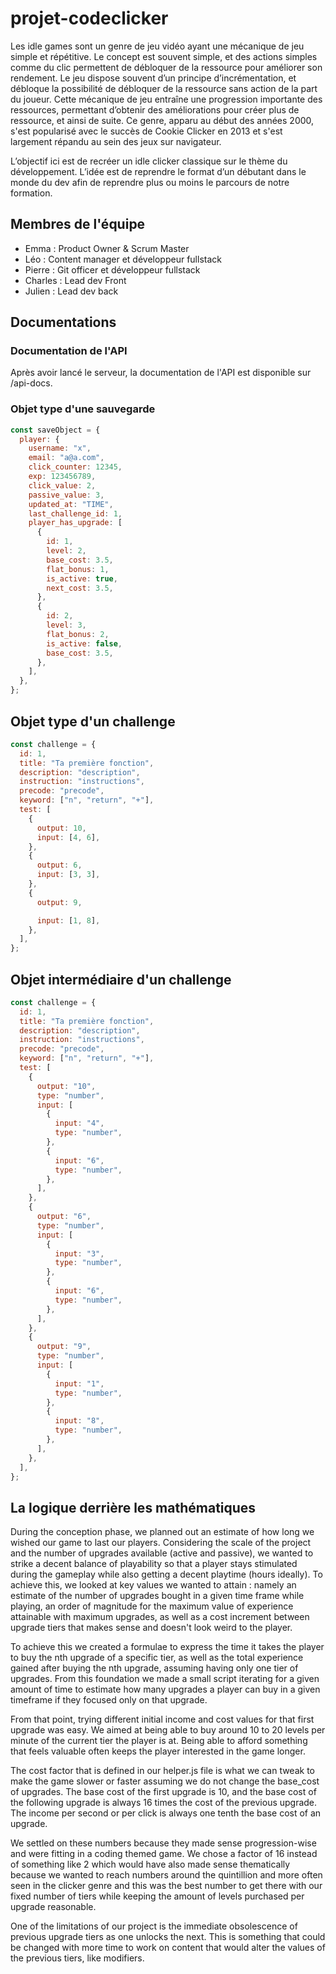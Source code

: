 # projet-codeclicker

Les idle games sont un genre de jeu vidéo ayant une mécanique de jeu simple et répétitive. Le concept est souvent simple, et des actions simples comme du clic permettent de débloquer de la ressource pour améliorer son rendement. Le jeu dispose souvent d’un principe d’incrémentation, et débloque la possibilité de débloquer de la ressource sans action de la part du joueur. Cette mécanique de jeu entraîne une progression importante des ressources, permettant d’obtenir des améliorations pour créer plus de ressource, et ainsi de suite. Ce genre, apparu au début des années 2000, s'est popularisé avec le succès de Cookie Clicker en 2013 et s'est largement répandu au sein des jeux sur navigateur.

L’objectif ici est de recréer un idle clicker classique sur le thème du développement. L’idée est de reprendre le format d’un débutant dans le monde du dev afin de reprendre plus ou moins le parcours de notre formation.

## Membres de l'équipe

- Emma : Product Owner & Scrum Master
- Léo : Content manager et développeur fullstack
- Pierre : Git officer et développeur fullstack
- Charles : Lead dev Front
- Julien : Lead dev back

## Documentations

### Documentation de l'API

Après avoir lancé le serveur, la documentation de l'API est disponible sur /api-docs.

### Objet type d'une sauvegarde

```js
const saveObject = {
  player: {
    username: "x",
    email: "a@a.com",
    click_counter: 12345,
    exp: 123456789,
    click_value: 2,
    passive_value: 3,
    updated_at: "TIME",
    last_challenge_id: 1,
    player_has_upgrade: [
      {
        id: 1,
        level: 2,
        base_cost: 3.5,
        flat_bonus: 1,
        is_active: true,
        next_cost: 3.5,
      },
      {
        id: 2,
        level: 3,
        flat_bonus: 2,
        is_active: false,
        base_cost: 3.5,
      },
    ],
  },
};
```

## Objet type d'un challenge

```js
const challenge = {
  id: 1,
  title: "Ta première fonction",
  description: "description",
  instruction: "instructions",
  precode: "precode",
  keyword: ["n", "return", "+"],
  test: [
    {
      output: 10,
      input: [4, 6],
    },
    {
      output: 6,
      input: [3, 3],
    },
    {
      output: 9,

      input: [1, 8],
    },
  ],
};
```

## Objet intermédiaire d'un challenge

```js
const challenge = {
  id: 1,
  title: "Ta première fonction",
  description: "description",
  instruction: "instructions",
  precode: "precode",
  keyword: ["n", "return", "+"],
  test: [
    {
      output: "10",
      type: "number",
      input: [
        {
          input: "4",
          type: "number",
        },
        {
          input: "6",
          type: "number",
        },
      ],
    },
    {
      output: "6",
      type: "number",
      input: [
        {
          input: "3",
          type: "number",
        },
        {
          input: "6",
          type: "number",
        },
      ],
    },
    {
      output: "9",
      type: "number",
      input: [
        {
          input: "1",
          type: "number",
        },
        {
          input: "8",
          type: "number",
        },
      ],
    },
  ],
};
```

## La logique derrière les mathématiques

During the conception phase, we planned out an estimate of how long we wished our game to last our players. Considering the scale of the project and the number of upgrades available (active and passive), we wanted to strike a decent balance of playability so that a player stays stimulated during the gameplay while also getting a decent playtime (hours ideally). To achieve this, we looked at key values we wanted to attain : namely an estimate of the number of upgrades bought in a given time frame while playing, an order of magnitude for the maximum value of experience attainable with maximum upgrades, as well as a cost increment between upgrade tiers that makes sense and doesn't look weird to the player.

To achieve this we created a formulae to express the time it takes the player to buy the nth upgrade of a specific tier, as well as the total experience gained after buying the nth upgrade, assuming having only one tier of upgrades. From this foundation we made a small script iterating for a given amount of time to estimate how many upgrades a player can buy in a given timeframe if they focused only on that upgrade.

From that point, trying different initial income and cost values for that first upgrade was easy. We aimed at being able to buy around 10 to 20 levels per minute of the current tier the player is at. Being able to afford something that feels valuable often keeps the player interested in the game longer.

The cost factor that is defined in our helper.js file is what we can tweak to make the game slower or faster assuming we do not change the base_cost of upgrades.
The base cost of the first upgrade is 10, and the base cost of the following upgrade is always 16 times the cost of the previous upgrade. The income per second or per click is always one tenth the base cost of an upgrade.

We settled on these numbers because they made sense progression-wise and were fitting in a coding themed game. We chose a factor of 16 instead of something like 2 which would have also made sense thematically because we wanted to reach numbers around the quintillion and more often seen in the clicker genre and this was the best number to get there with our fixed number of tiers while keeping the amount of levels purchased per upgrade reasonable.

One of the limitations of our project is the immediate obsolescence of previous upgrade tiers as one unlocks the next. This is something that could be changed with more time to work on content that would alter the values of the previous tiers, like modifiers.
